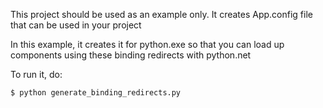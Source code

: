 This project should be used as an example only. It creates App.config file that can be used in your project

In this example, it creates it for python.exe so that you can load up components using these binding redirects 
with python.net

To run it, do:

```
$ python generate_binding_redirects.py
```

